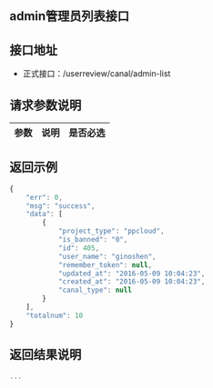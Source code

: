 admin管理员列表接口
----------

接口地址
----------
  * 正式接口：/userreview/canal/admin-list

请求参数说明
----------
|  参数         |说明          |是否必选|
| ------------- |:-------------|:-----:|

返回示例
----------
```javascript
{
    "err": 0,
    "msg": "success",
    "data": [
        {
            "project_type": "ppcloud",
            "is_banned": "0",
            "id": 405,
            "user_name": "ginoshen",
            "remember_token": null,
            "updated_at": "2016-05-09 10:04:23",
            "created_at": "2016-05-09 10:04:23",
            "canal_type": null
        }
    ],
    "totalnum": 10
}
```

返回结果说明
----------
```javascript
...
```
